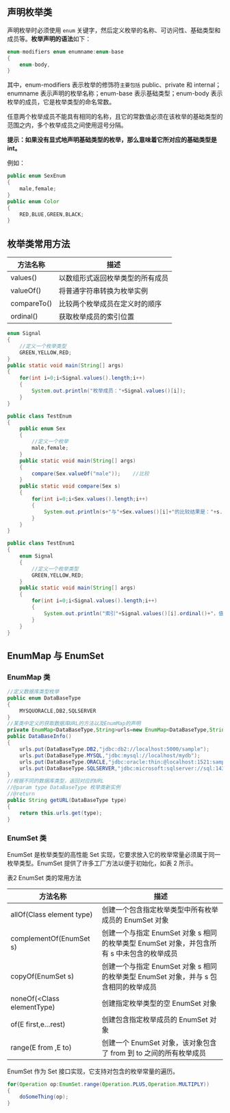 ## 声明枚举类

声明枚举时必须使用 `enum` 关键字，然后定义枚举的名称、可访问性、基础类型和成员等。**枚举声明的语法**如下：

```java
enum-modifiers enum enumname:enum-base
{
    enum-body,
}
```

其中，enum-modifiers 表示枚举的修饰符`主要包括` public、private 和 internal；enumname 表示声明的枚举名称；enum-base 表示基础类型；enum-body 表示枚举的成员，它是枚举类型的命名常数。

任意两个枚举成员不能具有相同的名称，且它的常数值必须在该枚举的基础类型的范围之内，多个枚举成员之间使用逗号分隔。

**提示：如果没有显式地声明基础类型的枚举，那么意味着它所对应的基础类型是 int。**

例如：

```java
public enum SexEnum
{
    male,female;
}
public enum Color
{
    RED,BLUE,GREEN,BLACK;
}
```

## 枚举类常用方法

| 方法名称    | 描述                             |
| ----------- | -------------------------------- |
| values()    | 以数组形式返回枚举类型的所有成员 |
| valueOf()   | 将普通字符串转换为枚举实例       |
| compareTo() | 比较两个枚举成员在定义时的顺序   |
| ordinal()   | 获取枚举成员的索引位置           |

```java
enum Signal
{
    //定义一个枚举类型
    GREEN,YELLOW,RED;
}
public static void main(String[] args)
{
    for(int i=0;i<Signal.values().length;i++)
    {
        System.out.println("枚举成员："+Signal.values()[i]);
    }
}
```

```java
public class TestEnum
{
    public enum Sex
    {
        //定义一个枚举
        male,female;
    }
    public static void main(String[] args)
    {
        compare(Sex.valueOf("male"));    //比较
    }
    public static void compare(Sex s)
    {
        for(int i=0;i<Sex.values().length;i++)
        {
            System.out.println(s+"与"+Sex.values()[i]+"的比较结果是："+s.compareTo(Sex.values()[i]));
        }
    }
}
```

```java
public class TestEnum1
{
    enum Signal
    {
        //定义一个枚举类型
        GREEN,YELLOW,RED;
    }
    public static void main(String[] args)
    {
        for(int i=0;i<Signal.values().length;i++)
        {
            System.out.println("索引"+Signal.values()[i].ordinal()+"，值："+Signal.values()[i]);
        }
    }
}
```

## EnumMap 与 EnumSet

### EnumMap 类

```java
//定义数据库类型枚举
public enum DataBaseType
{
    MYSQUORACLE,DB2,SQLSERVER
}
//某类中定义的获取数据库URL的方法以及EnumMap的声明
private EnumMap<DataBaseType,String>urls=new EnumMap<DataBaseType,String>(DataBaseType.class);
public DataBaseInfo()
{
    urls.put(DataBaseType.DB2,"jdbc:db2://localhost:5000/sample");
    urls.put(DataBaseType.MYSQL,"jdbc:mysql://localhost/mydb");
    urls.put(DataBaseType.ORACLE,"jdbc:oracle:thin:@localhost:1521:sample");
    urls.put(DataBaseType.SQLSERVER,"jdbc:microsoft:sqlserver://sql:1433;Database=mydb");
}
//根据不同的数据库类型，返回对应的URL
//@param type DataBaseType 枚举类新实例
//@return
public String getURL(DataBaseType type)
{
    return this.urls.get(type);
}
```

### EnumSet 类

EnumSet 是枚举类型的高性能 Set 实现，它要求放入它的枚举常量必须属于同一枚举类型。EnumSet 提供了许多工厂方法以便于初始化，如表 2 所示。

表2 EnumSet 类的常用方法

| 方法名称                   | 描述                                                         |
| -------------------------- | ------------------------------------------------------------ |
| allOf(Class element type)  | 创建一个包含指定枚举类型中所有枚举成员的 EnumSet 对象        |
| complementOf(EnumSet s)    | 创建一个与指定 EnumSet 对象 s 相同的枚举类型 EnumSet 对象，并包含所有 s 中未包含的枚举成员 |
| copyOf(EnumSet s)          | 创建一个与指定 EnumSet 对象 s 相同的枚举类型 EnumSet 对象，并与 s 包含相同的枚举成员 |
| noneOf(<Class elementType) | 创建指定枚举类型的空 EnumSet 对象                            |
| of(E first,e…rest)         | 创建包含指定枚举成员的 EnumSet 对象                          |
| range(E from ,E to)        | 创建一个 EnumSet 对象，该对象包含了 from 到 to 之间的所有枚举成员 |

EnumSet 作为 Set 接口实现，它支持对包含的枚举常量的遍历。

```java
for(Operation op:EnumSet.range(Operation.PLUS,Operation.MULTIPLY))
{
    doSomeThing(op);
}
```